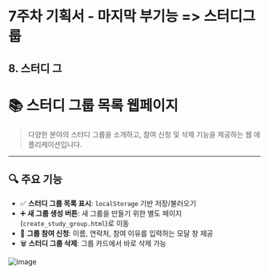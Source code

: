 # 7주차 기획서 - 마지막 부기능 => 스터디그룹
## 8. 스터디 그
# 📚 스터디 그룹 목록 웹페이지

> 다양한 분야의 스터디 그룹을 소개하고, 참여 신청 및 삭제 기능을 제공하는 웹 애플리케이션입니다.

---

## 🔍 주요 기능

- ✅ **스터디 그룹 목록 표시**: `localStorage` 기반 저장/불러오기
- ➕ **새 그룹 생성 버튼**: 새 그룹을 만들기 위한 별도 페이지 (`create_study_group.html`)로 이동
- 📝 **그룹 참여 신청**: 이름, 연락처, 참여 이유를 입력하는 모달 창 제공
- 🗑️ **스터디 그룹 삭제**: 그룹 카드에서 바로 삭제 가능

![image](https://github.com/user-attachments/assets/7cd40f12-1f65-4d54-aa77-55ef741a5ad7)





